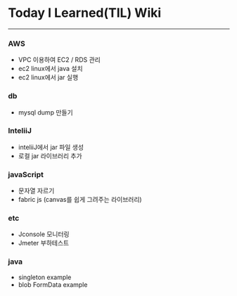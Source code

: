 # Today I Learned(TIL) Wiki
----

### AWS
* VPC 이용하여 EC2 / RDS 관리
* ec2 linux에서 java 설치
* ec2 linux에서 jar 실행

### db
* mysql dump 만들기

### InteliiJ
* inteliiJ에서 jar 파일 생성
* 로컬 jar 라이브러리 추가

### javaScript
* 문자열 자르기
* fabric js (canvas를 쉽게 그려주는 라이브러리)

### etc
* Jconsole 모니터링
* Jmeter 부하테스트

### java
* singleton example
* blob FormData example